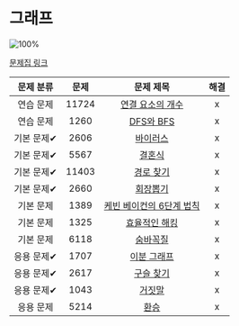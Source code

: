 # 그래프

![100%](https://progress-bar.dev/13/?scale=13&title=progress&width=500&color=babaca&suffix=/13)

[문제집 링크](https://www.acmicpc.net/workbook/view/9562)

| 문제 분류 | 문제 | 문제 제목 | 해결 |
| :--: | :--: | :--: | :--: |
| 연습 문제 | 11724 | [연결 요소의 개수](https://www.acmicpc.net/problem/11724) | x |
| 연습 문제 | 1260 | [DFS와 BFS](https://www.acmicpc.net/problem/1260) | x |
| 기본 문제✔ | 2606 | [바이러스](https://www.acmicpc.net/problem/2606) | x |
| 기본 문제✔ | 5567 | [결혼식](https://www.acmicpc.net/problem/5567) | x |
| 기본 문제✔ | 11403 | [경로 찾기](https://www.acmicpc.net/problem/11403) | x |
| 기본 문제✔ | 2660 | [회장뽑기](https://www.acmicpc.net/problem/2660) | x |
| 기본 문제 | 1389 | [케빈 베이컨의 6단계 법칙](https://www.acmicpc.net/problem/1389) | x |
| 기본 문제 | 1325 | [효율적인 해킹](https://www.acmicpc.net/problem/1325) | x |
| 기본 문제 | 6118 | [숨바꼭질](https://www.acmicpc.net/problem/6118) | x |
| 응용 문제✔ | 1707 | [이분 그래프](https://www.acmicpc.net/problem/1707) | x |
| 응용 문제✔ | 2617 | [구슬 찾기](https://www.acmicpc.net/problem/2617) | x |
| 응용 문제✔ | 1043 | [거짓말](https://www.acmicpc.net/problem/1043) | x |
| 응용 문제 | 5214 | [환승](https://www.acmicpc.net/problem/5214) | x |
